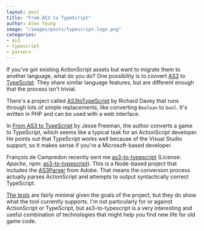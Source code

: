 ```yaml
---
layout: post
title: "From AS3 to TypeScript"
author: Alex Young
image: "/images/posts/typescript-logo.png"
categories:
- as3
- typescript
- parsers
---
```


If you've got existing ActionScript assets but want to migrate them to another language, what do you do?  One possibility is to convert [AS3](http://help.adobe.com/en_US/FlashPlatform/reference/actionscript/3/) to [TypeScript](http://www.typescriptlang.org/).  They share similar language features, but are different enough that the process isn't trivial.

There's a project called [AS3toTypeScript](https://github.com/photonstorm/AS3toTypeScript) by Richard Davey that runs through lots of simple replacements, like converting `Boolean` to `bool`.  It's written in PHP and can be used with a web interface.

In [From AS3 to TypeScript](http://jessefreeman.com/articles/from-as3-to-typescript/) by Jesse Freeman, the author converts a game to TypeScript, which seems like a typical task for an ActionScript developer.  He points out that TypeScript works well because of the Visual Studio support, so it makes sense if you're a Microsoft-based developer.

François de Campredon recently sent me [as3-to-typescript](https://github.com/fdecampredon/as3-to-typescript) (License: _Apache_, npm: [as3-to-typescript](https://www.npmjs.com/package/as3-to-typescript)).  This is a Node-based project that includes the [AS3Parser](https://github.com/fdecampredon/as3-to-typescript/blob/master/lib/parser.js) from Adobe.  That means the conversion process actually parses ActionScript and attempts to output syntactically correct TypeScript.

[The tests](https://github.com/fdecampredon/as3-to-typescript/tree/master/test) are fairly minimal given the goals of the project, but they do show what the tool currently supports.  I'm not particularly for or against ActionScript or TypeScript, but as3-to-typescript is a very interesting and useful combination of technologies that might help you find new life for old game code.
